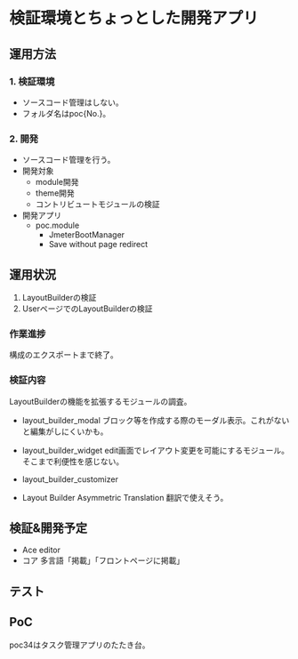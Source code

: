 # 検証環境とちょっとした開発アプリ
## 運用方法
### 1. 検証環境
 - ソースコード管理はしない。
 - フォルダ名はpoc{No.}。

### 2. 開発
 - ソースコード管理を行う。
 - 開発対象
   - module開発
   - theme開発
   - コントリビュートモジュールの検証
 - 開発アプリ
   - poc.module
     - JmeterBootManager
     - Save without page redirect

## 運用状況
1. LayoutBuilderの検証
2. UserページでのLayoutBuilderの検証
  ### 作業進捗
  構成のエクスポートまで終了。
  ### 検証内容
  LayoutBuilderの機能を拡張するモジュールの調査。
  - layout_builder_modal
    ブロック等を作成する際のモーダル表示。これがないと編集がしにくいかも。
  - layout_builder_widget
    edit画面でレイアウト変更を可能にするモジュール。そこまで利便性を感じない。
  - layout_builder_customizer
    
  - Layout Builder Asymmetric Translation
    翻訳で使えそう。


## 検証&開発予定
 - Ace editor
 - コア 多言語「掲載」「フロントページに掲載」

## テスト


## PoC
poc34はタスク管理アプリのたたき台。